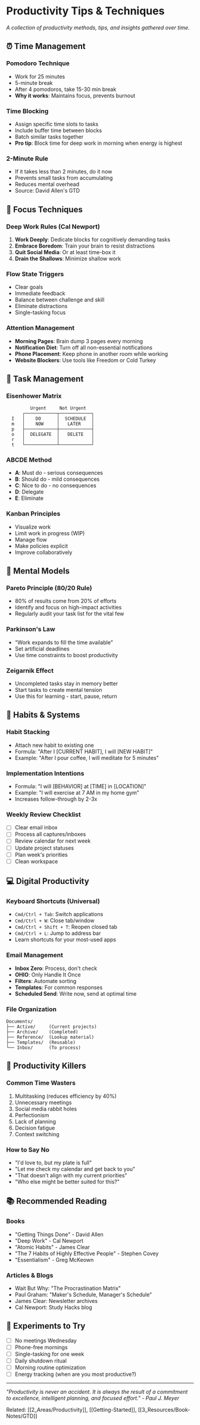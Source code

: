 # Productivity Tips & Techniques

*A collection of productivity methods, tips, and insights gathered over time.*

## ⏰ Time Management

### Pomodoro Technique
- Work for 25 minutes
- 5-minute break
- After 4 pomodoros, take 15-30 min break
- **Why it works**: Maintains focus, prevents burnout

### Time Blocking
- Assign specific time slots to tasks
- Include buffer time between blocks
- Batch similar tasks together
- **Pro tip**: Block time for deep work in morning when energy is highest

### 2-Minute Rule
- If it takes less than 2 minutes, do it now
- Prevents small tasks from accumulating
- Reduces mental overhead
- Source: David Allen's GTD

## 🎯 Focus Techniques

### Deep Work Rules (Cal Newport)
1. **Work Deeply**: Dedicate blocks for cognitively demanding tasks
2. **Embrace Boredom**: Train your brain to resist distractions
3. **Quit Social Media**: Or at least time-box it
4. **Drain the Shallows**: Minimize shallow work

### Flow State Triggers
- Clear goals
- Immediate feedback  
- Balance between challenge and skill
- Eliminate distractions
- Single-tasking focus

### Attention Management
- **Morning Pages**: Brain dump 3 pages every morning
- **Notification Diet**: Turn off all non-essential notifications
- **Phone Placement**: Keep phone in another room while working
- **Website Blockers**: Use tools like Freedom or Cold Turkey

## 📝 Task Management

### Eisenhower Matrix
```
         Urgent     Not Urgent
      ┌────────────┬────────────┐
  I   │    DO      │  SCHEDULE  │
  m   │    NOW     │   LATER    │
  p   ├────────────┼────────────┤
  o   │  DELEGATE  │   DELETE   │
  r   │            │            │
  t   └────────────┴────────────┘
```

### ABCDE Method
- **A**: Must do - serious consequences
- **B**: Should do - mild consequences
- **C**: Nice to do - no consequences
- **D**: Delegate
- **E**: Eliminate

### Kanban Principles
- Visualize work
- Limit work in progress (WIP)
- Manage flow
- Make policies explicit
- Improve collaboratively

## 🧠 Mental Models

### Pareto Principle (80/20 Rule)
- 80% of results come from 20% of efforts
- Identify and focus on high-impact activities
- Regularly audit your task list for the vital few

### Parkinson's Law
- "Work expands to fill the time available"
- Set artificial deadlines
- Use time constraints to boost productivity

### Zeigarnik Effect
- Uncompleted tasks stay in memory better
- Start tasks to create mental tension
- Use this for learning - start, pause, return

## 🔄 Habits & Systems

### Habit Stacking
- Attach new habit to existing one
- Formula: "After I [CURRENT HABIT], I will [NEW HABIT]"
- Example: "After I pour coffee, I will meditate for 5 minutes"

### Implementation Intentions
- Formula: "I will [BEHAVIOR] at [TIME] in [LOCATION]"
- Example: "I will exercise at 7 AM in my home gym"
- Increases follow-through by 2-3x

### Weekly Review Checklist
- [ ] Clear email inbox
- [ ] Process all captures/inboxes
- [ ] Review calendar for next week
- [ ] Update project statuses
- [ ] Plan week's priorities
- [ ] Clean workspace

## 💻 Digital Productivity

### Keyboard Shortcuts (Universal)
- `Cmd/Ctrl + Tab`: Switch applications
- `Cmd/Ctrl + W`: Close tab/window
- `Cmd/Ctrl + Shift + T`: Reopen closed tab
- `Cmd/Ctrl + L`: Jump to address bar
- Learn shortcuts for your most-used apps

### Email Management
- **Inbox Zero**: Process, don't check
- **OHIO**: Only Handle It Once
- **Filters**: Automate sorting
- **Templates**: For common responses
- **Scheduled Send**: Write now, send at optimal time

### File Organization
```
Documents/
├── Active/     (Current projects)
├── Archive/    (Completed)
├── Reference/  (Lookup material)
├── Templates/  (Reusable)
└── Inbox/      (To process)
```

## 🚫 Productivity Killers

### Common Time Wasters
1. Multitasking (reduces efficiency by 40%)
2. Unnecessary meetings
3. Social media rabbit holes
4. Perfectionism
5. Lack of planning
6. Decision fatigue
7. Context switching

### How to Say No
- "I'd love to, but my plate is full"
- "Let me check my calendar and get back to you"
- "That doesn't align with my current priorities"
- "Who else might be better suited for this?"

## 📚 Recommended Reading

### Books
- "Getting Things Done" - David Allen
- "Deep Work" - Cal Newport
- "Atomic Habits" - James Clear
- "The 7 Habits of Highly Effective People" - Stephen Covey
- "Essentialism" - Greg McKeown

### Articles & Blogs
- Wait But Why: "The Procrastination Matrix"
- Paul Graham: "Maker's Schedule, Manager's Schedule"
- James Clear: Newsletter archives
- Cal Newport: Study Hacks blog

## 🔬 Experiments to Try

- [ ] No meetings Wednesday
- [ ] Phone-free mornings
- [ ] Single-tasking for one week
- [ ] Daily shutdown ritual
- [ ] Morning routine optimization
- [ ] Energy tracking (when are you most productive?)

---

*"Productivity is never an accident. It is always the result of a commitment to excellence, intelligent planning, and focused effort." - Paul J. Meyer*

Related: [[2_Areas/Productivity]], [[Getting-Started]], [[3_Resources/Book-Notes/GTD]]